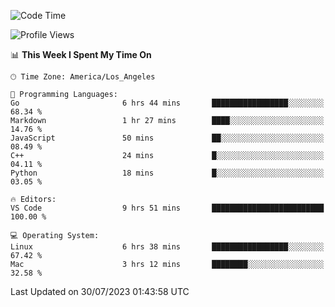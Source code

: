 <!--START_SECTION:waka-->
![Code Time](http://img.shields.io/badge/Code%20Time-496%20hrs%2042%20mins-blue)

![Profile Views](http://img.shields.io/badge/Profile%20Views-0-blue)

📊 **This Week I Spent My Time On** 

```text
🕑︎ Time Zone: America/Los_Angeles

💬 Programming Languages: 
Go                       6 hrs 44 mins       █████████████████░░░░░░░░   68.34 % 
Markdown                 1 hr 27 mins        ████░░░░░░░░░░░░░░░░░░░░░   14.76 % 
JavaScript               50 mins             ██░░░░░░░░░░░░░░░░░░░░░░░   08.49 % 
C++                      24 mins             █░░░░░░░░░░░░░░░░░░░░░░░░   04.11 % 
Python                   18 mins             █░░░░░░░░░░░░░░░░░░░░░░░░   03.05 % 

🔥 Editors: 
VS Code                  9 hrs 51 mins       █████████████████████████   100.00 % 

💻 Operating System: 
Linux                    6 hrs 38 mins       █████████████████░░░░░░░░   67.42 % 
Mac                      3 hrs 12 mins       ████████░░░░░░░░░░░░░░░░░   32.58 % 
```


 Last Updated on 30/07/2023 01:43:58 UTC
<!--END_SECTION:waka-->
